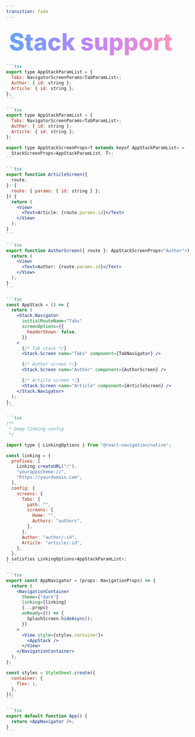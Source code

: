 ```yaml
---
transition: fade
---
```


<div
  v-motion
  :initial="{ x: -80 }"
  :enter="{ x: 0 }"
  :click-3="{ x: 80 }"
  :leave="{ x: 1000 }"
  style="font-size: 4rem; font-weight: 800; padding: 0.5rem; display: inline-block; line-height: 1.2;"
>
  <span style="background: linear-gradient(to right, rgb(96, 165, 250), rgb(192, 132, 252), rgb(251, 146, 188)); -webkit-background-clip: text; -webkit-text-fill-color: transparent; background-clip: text;">Stack support</span> 
</div>

<!--
 Much like the tab param list, we need to create a stack param list. This lists all the available stacks and screens that can be navigation to in our app. This type allows TypeScript to know what routes are defined in this navigator as
 * well as what properties (if any) they might take when navigating to them. So for our example we know our author and article screens need to be passed an id param to fetch the author or the article. Next we need to create a helper type to get the stack props for a given screen. Now we can create our stack navigator component. We're going to call it AppStack and it will contain the tab stack, the author screen and the article screen. You might be asking yourself, why are our screens not just in the tab stack? Well, because we want to be able to navigate to the author screen from the article screen, and the article screen from the home screen. They need to be globally accessible within the app. Finally we need to create a linking configuration for our app. This is used to handle deep linking and navigation to our app from other apps or websites. Finally we need to create the app navigator component which will contain the app stack and the linking configuration as well as some styling. Finally we can register our navigation component as the root component of our app.
-->

````md magic-move {lines: true}
```tsx
export type AppStackParamList = {
  Tabs: NavigatorScreenParams<TabParamList>;
  Author: { id: string };
  Article: { id: string };
};
```

```tsx
export type AppStackParamList = {
  Tabs: NavigatorScreenParams<TabParamList>;
  Author: { id: string };
  Article: { id: string };
};

export type AppStackScreenProps<T extends keyof AppStackParamList> =
  StackScreenProps<AppStackParamList, T>;
```

```tsx
export function ArticleScreen({
  route,
}: {
  route: { params: { id: string } };
}) {
  return (
    <View>
      <Text>Article: {route.params.id}</Text>
    </View>
  );
}
```

```tsx
export function AuthorScreen({ route }: AppStackScreenProps<"Author">) {
  return (
    <View>
      <Text>Author: {route.params.id}</Text>
    </View>
  );
}
```

```tsx
const AppStack = () => {
  return (
    <Stack.Navigator
      initialRouteName="Tabs"
      screenOptions={{
        headerShown: false,
      }}
    >
      {/* Tab stack */}
      <Stack.Screen name="Tabs" component={TabNavigator} />

      {/* Author screen */}
      <Stack.Screen name="Author" component={AuthorScreen} />

      {/* Article screen */}
      <Stack.Screen name="Article" component={ArticleScreen} />
    </Stack.Navigator>
  );
};
```

```tsx
/**
 * Deep linking config
 */

import type { LinkingOptions } from "@react-navigation/native";

const linking = {
  prefixes: [
    Linking.createURL("/"),
    "yourappscheme://",
    "https://yourdomain.com",
  ],
  config: {
    screens: {
      Tabs: {
        path: "",
        screens: {
          Home: "",
          Authors: "authors",
        },
      },
      Author: "author/:id",
      Article: "article/:id",
    },
  },
} satisfies LinkingOptions<AppStackParamList>;
```

```tsx
export const AppNavigator = (props: NavigationProps) => {
  return (
    <NavigationContainer
      theme={"dark"}
      linking={linking}
      {...props}
      onReady={() => {
        SplashScreen.hideAsync();
      }}
    >
      <View style={styles.container}>
        <AppStack />
      </View>
    </NavigationContainer>
  );
};

const styles = StyleSheet.create({
  container: {
    flex: 1,
  },
});
```

```tsx
export default function App() {
  return <AppNavigator />;
}
```
````
